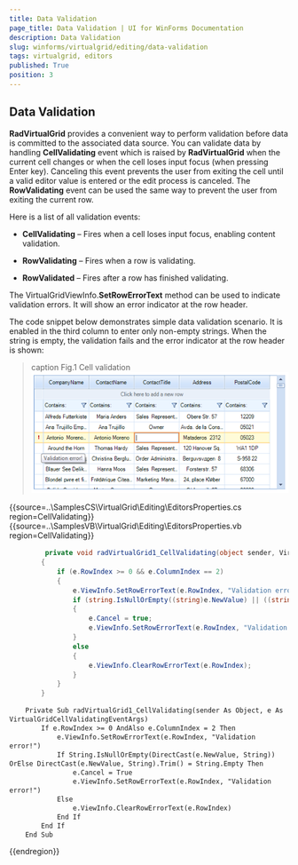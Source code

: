 ```yaml
---
title: Data Validation
page_title: Data Validation | UI for WinForms Documentation
description: Data Validation
slug: winforms/virtualgrid/editing/data-validation
tags: virtualgrid, editors
published: True
position: 3
---
```



## Data Validation

__RadVirtualGrid__ provides a convenient way to perform validation before data is committed to the associated data source. You can validate data by handling __CellValidating__ event which is raised by __RadVirtualGrid__ when the current cell changes or when the cell loses input focus (when pressing Enter key). Canceling this event prevents the user from exiting the cell until a valid editor value is entered or the edit process is canceled. The __RowValidating__ event can be used the same way to prevent the user from exiting the current row.

Here is a list of all validation events: 

* __CellValidating__ – Fires when a cell loses input focus, enabling content validation. 

* __RowValidating__ – Fires when a row is validating.

* __RowValidated__ – Fires after a row has finished validating.

The VirtualGridViewInfo.__SetRowErrorText__ method can be used to indicate validation errors. It will show an error indicator at the row header.

The code snippet below demonstrates simple data validation scenario. It is enabled in the third column to enter only non-empty strings. When the string is empty, the validation fails and the error indicator at the row header is shown:

>caption Fig.1 Cell validation
![virtualgrid-editing-data-validation001](images/virtualgrid-editing-data-validation001.png)
>

{{source=..\SamplesCS\VirtualGrid\Editing\EditorsProperties.cs region=CellValidating}} 
{{source=..\SamplesVB\VirtualGrid\Editing\EditorsProperties.vb region=CellValidating}}
````C#
         private void radVirtualGrid1_CellValidating(object sender, VirtualGridCellValidatingEventArgs e)
        {
            if (e.RowIndex >= 0 && e.ColumnIndex == 2)
            {
                e.ViewInfo.SetRowErrorText(e.RowIndex, "Validation error!");
                if (string.IsNullOrEmpty((string)e.NewValue) || ((string)e.NewValue).Trim() == string.Empty)
                {
                    e.Cancel = true;
                    e.ViewInfo.SetRowErrorText(e.RowIndex, "Validation error!");
                }
                else
                {
                    e.ViewInfo.ClearRowErrorText(e.RowIndex);
                }
            }
        }

````
````VB.NET
    Private Sub radVirtualGrid1_CellValidating(sender As Object, e As VirtualGridCellValidatingEventArgs)
        If e.RowIndex >= 0 AndAlso e.ColumnIndex = 2 Then
            e.ViewInfo.SetRowErrorText(e.RowIndex, "Validation error!")
            If String.IsNullOrEmpty(DirectCast(e.NewValue, String)) OrElse DirectCast(e.NewValue, String).Trim() = String.Empty Then
                e.Cancel = True
                e.ViewInfo.SetRowErrorText(e.RowIndex, "Validation error!")
            Else
                e.ViewInfo.ClearRowErrorText(e.RowIndex)
            End If
        End If
    End Sub 

````

{{endregion}}